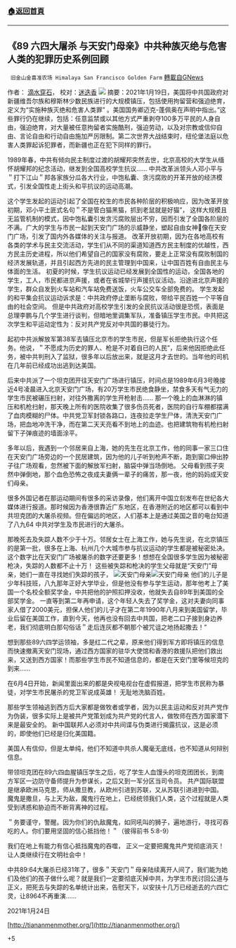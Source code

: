 ###  [:house:返回首頁](https://github.com/ourhimalayas/txt)
---

## 《89 六四大屠杀 与天安门母亲》中共种族灭绝与危害人类的犯罪历史系例回顾
` 旧金山金喜准农场 Himalaya San Francisco Golden Farm` [轉載自GNews](https://gnews.org/zh-hans/781807/)

作者： [滴水穿石](https://gtv.org/user/5e7f0a1b36379e466f44cb37)， 校对：[迷迭香](https://gtv.org/user/5e960d91d56dec3f104380c9)
![]()![](https://gnews.org/wp-content/uploads/2021/01/tankman-4.jpg)
摘要：2021年1月19日，美国将中共国政府对新疆维吾尔族和穆斯林少数民族进行的大规模镇压，包括使用拘留营和强迫绝育，定义为“实施种族灭绝和危害人类罪” 。美国国务卿迈克-蓬佩奥在声明中指出。”这些罪行仍在继续，包括：任意监禁或以其他方式严重剥夺100多万平民的人身自由，强迫绝育，对大量被任意拘留者实施酷刑，强迫劳动，以及对宗教或信仰自由、言论自由和行动自由施加严厉限制。第二次世界大战结束时，纽伦堡法庭以危害人类罪起诉犯罪者，而新疆也正在犯下同样的罪行。

 1989年春，中共有倾向民主制度过渡的胡耀邦突然去世，北京高校的大学生从缅怀胡耀邦的纪念活动，继发到全国高校学生抗议……
 中共改革派领头人邓小平与＂打下江山＂邦各家族分瓜各大行业，中饱私囊、贪污腐败的开革开放的经济模式，引发全国性走上街头和平抗议的运动高潮。

 这个学生发起的运动引起了全国在校生的市民各种阶层的积极响应，因为改革开放初期，邓小平土匪式名句＂不是管白猫黑猫，抓到老鼠就是好猫”， 这样大规模且无监管机制的模式，因中饱私囊引发贪污腐败层出不穷，因而引发了全国各阶层的不满。广大的学生与市民一起到天安门广场的示威静坐，塑起自由女神🗽像在天安门广场，引发了国内外各媒体的关注与报道。
 改革开放初期，因为在各地高校有各类的学术与民主交流活动，学生们从不同的渠道知道西方民主制度的优越性，西方民主历史进程，所以他们希望自己的国家没有腐败，要走上正常没有腐败制国的经济发展轨道，并且引起西方先进的民主管理到中国来，让中国百姓有自由民主与体面的生活。
 初夏的时候，学生抗议运动已经发展到全国性的运动，全国各地的学生，工人，市民都进京声援，或者在省城举行声援抗议活动。沿途进北京声援的学生，群众自发到火车站和汽车站免费送饭，火车公交车全部免费的。
 学生发起的和平集会抗议运动诉求是：中共政府停止垄断与腐败，带给平民百姓一个平等自由的社会空间。
 但是中共政府对高校学生引发的全民抗议活动很是恐慌，表面是总理李鹏与几个学生进行谈判，但暗地里调集军队，准备镇压学生市民。中共把这次学生和平运动定性为：反对共产党反对中共国的暴徒行为。

 起初中共派解放军第38军去镇压北京市的学生市民，但是军长拒绝执行这个任务。他说，＂不愿成为历史的罪人、枪是不对着自已的人民”，后来他因拒绝此任务，被中共判刑入了监狱，很多年以后放出来，就是这月才去世的。当年他的司机在几年前已经成功出逃到达美国。

 后来中共派了一个坦克团开往天安门广场进行镇压，时间点是1989年6月3号晚接近4号凌晨进入北京天安门广场，有20万学生市民绝食静坐，禁食多天有气无力的学生市民被碾压扫射，对往外撒离的学生开枪射击……
 那一个晚上的血淋淋的镇压和机枪扫射，那天晚上所有的医院收集了很多伤员死者，医院的自行车棚都摆满了血肉模糊的尸体。中共党卫军封锁各路口，连夜拉走学生尸体，清洗天安门广场，把血地冲洗干净，而在第二天天亮看不到地上的血迹。也把建筑物有机枪扫射留下子弹痕迹的墙面涂平。

 多年以后，我遇到一个邻居来自上海，她的先生在北京工作，他的同事一家三口住在天安门广场旁边的一个民居建筑，因为他的儿子听到枪声不断，跑到窗口伸出脖子往广场观看，忽然被下面的解放军扫射，脑袋中弹当场倒地。 父母看到孩子突然中弹倒地，那个血色恐怖之夜成夫妻俩一辈子的痛苦，那一夜，他的妈妈成天安们母亲。

 很多外国记者在那运动期间有很多的采访录像，他们离开中国立刻发布在世纪各大媒体进行报道。那时候因为香港很靠近广东地区，在香港附近的地区都可以看到中共坦克团的大屠杀视频。但在偏远的地区，人们基本上是通过美国之音的电台知道了八九64 中共对学生及市民进行的大屠杀。

 那晚死去及失踪人数不少于十万。邻居女士在上海工作，她与先生说，在北京镇压的是第一批，很多在上海、杭州几个大城市参与抗议运动的学生都是被秘密处决。这个数字比在天安门广场被屠杀的数字还要更多！想想在全国很多学生因为被秘密枪决，失踪的人数都不止十万！
这些被失踪和枪决的学生父母就是“天安门”母亲，她们一直在寻找她们失踪的孩子，
![天安门母亲]()![天安门母亲](https://gnews.org/wp-content/uploads/2021/01/Tiananmen母亲-8.jpg)
他们的儿子是少年科技班，八九那年正好大学毕业，但是他没有参与学生运动，那年他考上了美国一个名校全额奖学金，中共把他的护照扣押没收，他就失去自89年到美国的全部奖学金。
 一直等到第二年再申请，这个年轻人失去了奖学金，这对夫妻向同事家人借了2000美元，担保人他们的儿子才在第二年1990年八月来到美国留学，毕业后留在美国工作，直到今天，他再也没有回去中共国，把老二口子接到身边养老，我们彻底明白那句俗话＂走后连灰都不朝那个被咒诅之地扬起撒去！”

 想到那些89六四学运领袖，多是红二代之辈，原来他们得到军方即将镇压的信息而快速撤离天安门现场，通过西方国家的驻华大使馆和香港的救援队把他们救出来，又送到西方国家！而那些学生市民不知道信息的，都是在天安门里等候坦克的到来……

 在6月4日开始，新闻里面出来的都是央视电视台在虚假报道，把学生市民称为暴徒，对学生市民屠杀的党卫军说成英雄！ 无耻地洗脑百姓。

 那些学生领袖逃到西方后大家都是做牧者或学者，因为以民主运动和反对共产党作为伪装，很多实际上是被共产党策划成为共产党的代言人，做牧师在西方国家潜下来是最安全的。
新中国联邦人必须对中共间谍与伪类进行揭露抗议，这是必须的，即使他们已经是归化美国籍。

 美国人有信仰，但是太单纯，他们不知道中共杀人魔毫无底线，也不知道从何辩别信息。

 带领坦克团在89六四血腥镇压学生之后，吃了学生人血馒头的坦克团团长，到南方军区一边防守备师提升为参谋长，之后又到一军分区当司令员。
共产国际联盟是继承欧洲马克思，师从撒旦教，从欧州引进到苏联，又从苏联引进进到中国。
 魔鬼是撒旦，与上天为敌，魔鬼行在地上，已经统领我们人类，这个过程就是人类受到诱惑和胁迫而不断背离神的过程。

 ＂务要谨守，警醒。因为你们的仇敌魔鬼，如同吼叫的狮子，遍地游行，寻找可吞吃的人。你们要用坚固的信心抵挡他！＂（彼得前书 5:8-9）

 我们在地上有能力有信心抵挡魔鬼的吞噬，
 正义一定要把魔鬼共产党彻底消灭！让人类继续行在文明社会中！
 
 中共89:64大屠杀已经31年了，很多＂天安门＂母亲陆续离开人间了，我们能为她们及他们的孩子做什么呢？就是我们一定要彻底灭掉中共，为学生市民讨回公道与正义，把死去与失踪的名单统计出来，告慰天下，以安扶十几万已经逝去的六四亡灵，让8964不再重演……

2021年1月24日

[http://tiananmenmother.org/](http://tiananmenmother.org/)

+5

